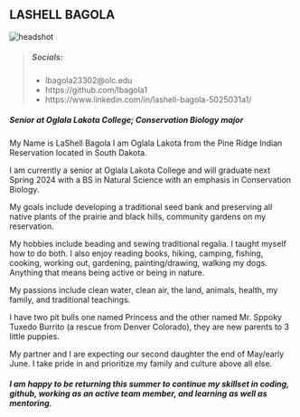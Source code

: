 
## LASHELL BAGOLA

![headshot](https://user-images.githubusercontent.com/105870644/226205128-a49d4631-2167-455f-afcf-e619df230a4b.jpg)

> <h5> Socials: </h5>
> <ul>
> <li> lbagola23302@olc.edu </li>
> <li> https://github.com/lbagola1 </li>
> <li> https://www.linkedin.com/in/lashell-bagola-5025031a1/ </li>
  </ul>

<h5> Senior at Oglala Lakota College;
  Conservation Biology major </h5>
  
  <p> My Name is LaShell Bagola I am Oglala Lakota from the Pine Ridge Indian Reservation located in South Dakota. <br>
  <p> I am currently a senior at Oglala Lakota College and will graduate next Spring 2024 with a BS in Natural Science with an emphasis in Conservation Biology. <br>
  <p> My goals include developing a traditional seed bank and preserving all native plants of the prairie and black hills, community gardens on my reservation. <br>
  <p> My hobbies include beading and sewing traditional regalia. I taught myself how to do both. I also enjoy reading books, hiking, camping, fishing, cooking, working out, gardening, painting/drawing, walking my dogs. Anything that means being active or being in nature. <br>
  <p> My passions include clean water, clean air, the land, animals, health, my family, and traditional teachings. <br>
  <p> I have two pit bulls one named Princess and the other named Mr. Sppoky Tuxedo Burrito (a rescue from Denver Colorado), they are new parents to 3 little puppies. <br>
  <p> My partner and I are expecting our second daughter the end of May/early June. I take pride in and prioritize my family and culture above all else.
    

<h5> I am happy to be returning this summer to continue my skillset in coding, github, working as an active team member, and learning as well as mentoring. </h5>
